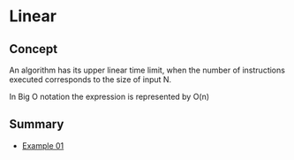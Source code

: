 # Linear

## Concept

An algorithm has its upper linear time limit, when the number of instructions executed corresponds to the size of input N.

In Big O notation the expression is represented by O(n)

## Summary 

* [Example 01](https://github.com/edmilson-dk/academic-programming/blob/main/analysis-and-complexity-of-algorithms/big-o-notation/time-complexity/linear/examples/example-01.py)

